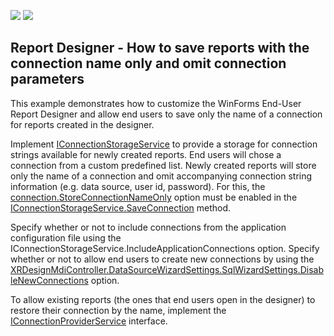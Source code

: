 <!-- default badges list -->
[![](https://img.shields.io/badge/Open_in_DevExpress_Support_Center-FF7200?style=flat-square&logo=DevExpress&logoColor=white)](https://supportcenter.devexpress.com/ticket/details/T848384)
[![](https://img.shields.io/badge/📖_How_to_use_DevExpress_Examples-e9f6fc?style=flat-square)](https://docs.devexpress.com/GeneralInformation/403183)
<!-- default badges end -->
## Report Designer - How to save reports with the connection name only and omit connection parameters

This example demonstrates how to customize the WinForms End-User Report Designer and allow end users to save only the name of a connection for reports created in the designer. 

Implement [IConnectionStorageService](https://docs.devexpress.com/CoreLibraries/DevExpress.DataAccess.Wizard.Services.IConnectionStorageService) to provide a storage for connection strings available for newly created reports. 
End users will chose a connection from a custom predefined list. 
Newly created reports will store only the name of a connection and omit accompanying connection string information (e.g. data source, user id, password). 
For this, the [connection.StoreConnectionNameOnly](https://docs.devexpress.com/CoreLibraries/DevExpress.DataAccess.Wizard.Model.IDataConnection.StoreConnectionNameOnly) option must be enabled in the [IConnectionStorageService.SaveConnection](https://docs.devexpress.com/CoreLibraries/DevExpress.DataAccess.Wizard.Services.IConnectionStorageService.SaveConnection(System.String-DevExpress.DataAccess.Wizard.Model.IDataConnection-System.Boolean)) method.

Specify whether or not to include connections from the application configuration file using the IConnectionStorageService.IncludeApplicationConnections option.
Specify whether or not to allow end users to create new connections by using the [XRDesignMdiController.DataSourceWizardSettings.SqlWizardSettings.DisableNewConnections](https://docs.devexpress.com/CoreLibraries/DevExpress.DataAccess.UI.Wizard.SqlWizardSettings.DisableNewConnections) option. 

To allow existing reports (the ones that end users open in the designer) to restore their connection by the name, implement the [IConnectionProviderService](https://docs.devexpress.com/CoreLibraries/DevExpress.DataAccess.Wizard.Services.IConnectionProviderService) interface.
